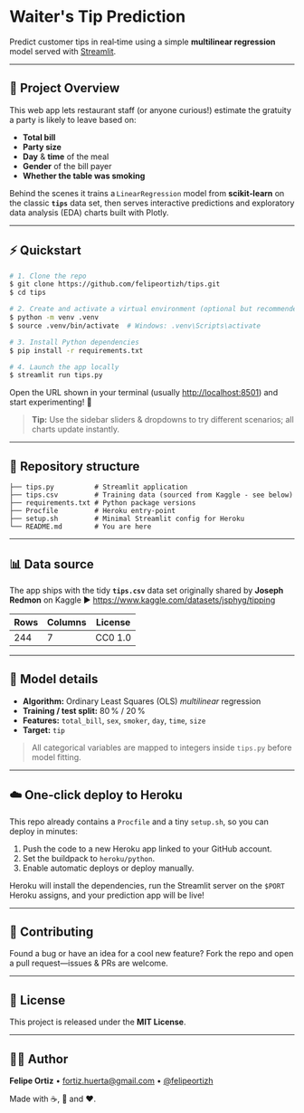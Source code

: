 # Waiter's Tip Prediction

Predict customer tips in real‑time using a simple **multilinear regression** model served with [Streamlit](https://streamlit.io/).

---

## 📝 Project Overview

This web app lets restaurant staff (or anyone curious!) estimate the gratuity a party is likely to leave based on:

* **Total bill**
* **Party size**
* **Day** & **time** of the meal
* **Gender** of the bill payer
* **Whether the table was smoking**

Behind the scenes it trains a `LinearRegression` model from **scikit‑learn** on the classic **`tips`** data set, then serves interactive predictions and exploratory data analysis (EDA) charts built with Plotly.

---

## ⚡ Quickstart

```bash
# 1. Clone the repo
$ git clone https://github.com/felipeortizh/tips.git
$ cd tips

# 2. Create and activate a virtual environment (optional but recommended)
$ python -m venv .venv
$ source .venv/bin/activate  # Windows: .venv\Scripts\activate

# 3. Install Python dependencies
$ pip install -r requirements.txt

# 4. Launch the app locally
$ streamlit run tips.py
```

Open the URL shown in your terminal (usually <http://localhost:8501>) and start experimenting! 🎉

> **Tip:** Use the sidebar sliders & dropdowns to try different scenarios; all charts update instantly.

---

## 📂 Repository structure

```
├── tips.py          # Streamlit application
├── tips.csv         # Training data (sourced from Kaggle ‑ see below)
├── requirements.txt # Python package versions
├── Procfile         # Heroku entry‑point
├── setup.sh         # Minimal Streamlit config for Heroku
└── README.md        # You are here
```

---

## 📊 Data source

The app ships with the tidy **`tips.csv`** data set originally shared by **Joseph Redmon** on Kaggle ▶︎ <https://www.kaggle.com/datasets/jsphyg/tipping>

| Rows | Columns | License |
|------|---------|---------|
| 244  | 7       | CC0 1.0 |

---

## 🧠 Model details

* **Algorithm:** Ordinary Least Squares (OLS) *multilinear* regression
* **Training / test split:** 80 % / 20 %
* **Features:** `total_bill`, `sex`, `smoker`, `day`, `time`, `size`
* **Target:** `tip`

> All categorical variables are mapped to integers inside `tips.py` before model fitting.

---

## ☁️ One‑click deploy to Heroku

This repo already contains a `Procfile` and a tiny `setup.sh`, so you can deploy in minutes:

1. Push the code to a new Heroku app linked to your GitHub account.
2. Set the buildpack to `heroku/python`.
3. Enable automatic deploys or deploy manually.

Heroku will install the dependencies, run the Streamlit server on the `$PORT` Heroku assigns, and your prediction app will be live!

---

## 🤝 Contributing

Found a bug or have an idea for a cool new feature? Fork the repo and open a pull request—issues & PRs are welcome.

---

## 📜 License

This project is released under the **MIT License**.

---

## 🙋‍♂️ Author

**Felipe Ortiz**  •  <fortiz.huerta@gmail.com>  •  [@felipeortizh](https://github.com/felipeortizh)

Made with ☕, 🐍 and ❤️.

